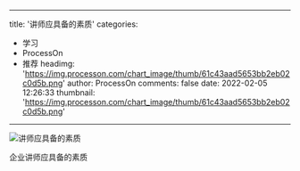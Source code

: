 
---
title: '讲师应具备的素质'
categories: 
 - 学习
 - ProcessOn
 - 推荐
headimg: 'https://img.processon.com/chart_image/thumb/61c43aad5653bb2eb02c0d5b.png'
author: ProcessOn
comments: false
date: 2022-02-05 12:26:33
thumbnail: 'https://img.processon.com/chart_image/thumb/61c43aad5653bb2eb02c0d5b.png'
---

<div>   
<img class="thumb" alt="讲师应具备的素质" src="https://img.processon.com/chart_image/thumb/61c43aad5653bb2eb02c0d5b.png" referrerpolicy="no-referrer">
<p>企业讲师应具备的素质</p>  
</div>
            